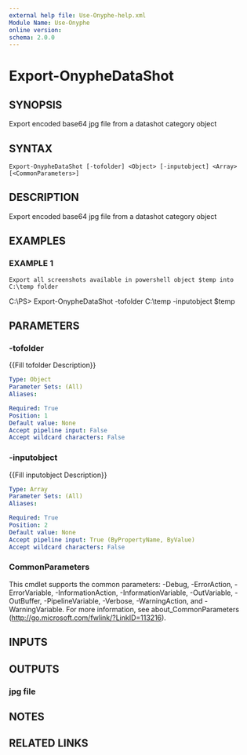 ```yaml
---
external help file: Use-Onyphe-help.xml
Module Name: Use-Onyphe
online version:
schema: 2.0.0
---
```


# Export-OnypheDataShot

## SYNOPSIS
Export encoded base64 jpg file from a datashot category object

## SYNTAX

```
Export-OnypheDataShot [-tofolder] <Object> [-inputobject] <Array> [<CommonParameters>]
```

## DESCRIPTION
Export encoded base64 jpg file from a datashot category object

## EXAMPLES

### EXAMPLE 1
```
Export all screenshots available in powershell object $temp into C:\temp folder
```

C:\PS\> Export-OnypheDataShot -tofolder C:\temp -inputobject $temp

## PARAMETERS

### -tofolder
{{Fill tofolder Description}}

```yaml
Type: Object
Parameter Sets: (All)
Aliases:

Required: True
Position: 1
Default value: None
Accept pipeline input: False
Accept wildcard characters: False
```

### -inputobject
{{Fill inputobject Description}}

```yaml
Type: Array
Parameter Sets: (All)
Aliases:

Required: True
Position: 2
Default value: None
Accept pipeline input: True (ByPropertyName, ByValue)
Accept wildcard characters: False
```

### CommonParameters
This cmdlet supports the common parameters: -Debug, -ErrorAction, -ErrorVariable, -InformationAction, -InformationVariable, -OutVariable, -OutBuffer, -PipelineVariable, -Verbose, -WarningAction, and -WarningVariable.
For more information, see about_CommonParameters (http://go.microsoft.com/fwlink/?LinkID=113216).

## INPUTS

## OUTPUTS

### jpg file
## NOTES

## RELATED LINKS
